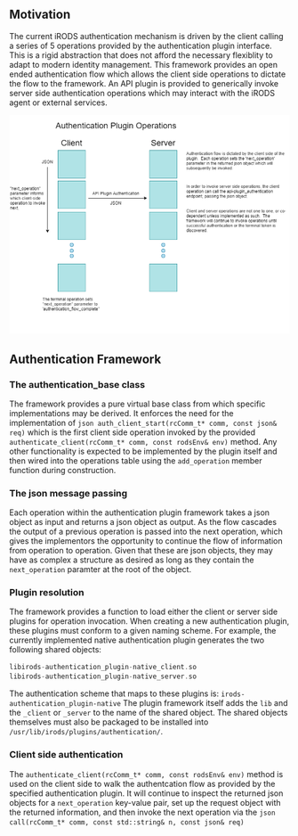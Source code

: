 ## Motivation
The current iRODS authentication mechanism is driven by the client calling a series of 5 operations provided by the authentication plugin interface.  This is a rigid abstraction that does not afford the necessary flexiblity to adapt to modern identity management.  This framework provides an open ended authentication flow which allows the client side operations to dictate the flow to the framework.  An API plugin is provided to generically invoke server side authentication operations which may interact with the iRODS agent or external services.

![authentcation diagram](authentication_framework_diagram.png)

## Authentication Framework

### The authentication_base class
The framework provides a pure virtual base class from which specific implementations may be derived. It enforces the need for the implementation of `json auth_client_start(rcComm_t* comm, const json& req)` which is the first client side operation invoked by the provided `authenticate_client(rcComm_t* comm, const rodsEnv& env)` method.  Any other functionality is expected to be implemented by the plugin itself and then wired into the operations table using the `add_operation` member function during construction.

### The json message passing
Each operation within the authentication plugin framework takes a json object as input and returns a json object as output.  As the flow cascades the output of a previous operation is passed into the next operation, which gives the implementors the opportunity to continue the flow of information from operation to operation.  Given that these are json objects, they may have as complex a structure as desired as long as they contain the `next_operation` paramter at the root of the object.

### Plugin resolution
The framework provides a function to load either the client or server side plugins for operation invocation.  When creating a new authentication plugin, these plugins must conform to a given naming scheme.  For example, the currently implemented native authentication plugin generates the two following shared objects:
``` cpp
libirods-authentication_plugin-native_client.so
libirods-authentication_plugin-native_server.so
```
The authentication scheme that maps to these plugins is: `irods-authentication_plugin-native`  The plugin framework itself adds the `lib` and the `_client` or `_server` to the name of the shared object.  The shared objects themselves must also be packaged to be installed into `/usr/lib/irods/plugins/authentication/`.

### Client side authentication
The `authenticate_client(rcComm_t* comm, const rodsEnv& env)` method is used on the client side to walk the authentcation flow as provided by the specified authentication plugin.  It will continue to inspect the returned json objects for a `next_operation` key-value pair, set up the request object with the returned information, and then invoke the next operation via the `json call(rcComm_t* comm, const std::string& n, const json& req)`
